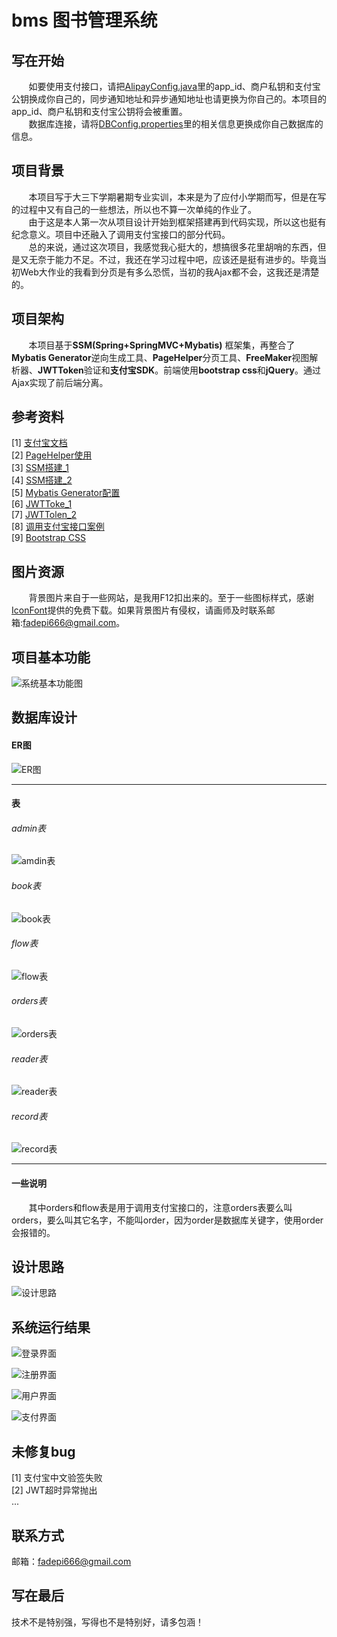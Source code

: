 # bms 图书管理系统

## 写在开始
&nbsp;&nbsp;&nbsp;&nbsp;&nbsp;&nbsp;&nbsp;如要使用支付接口，请把[AlipayConfig.java](src/main/java/com/ncu/bms/util/AlipayConfig.java)里的app_id、商户私钥和支付宝公钥换成你自己的，同步通知地址和异步通知地址也请更换为你自己的。本项目的app_id、商户私钥和支付宝公钥将会被重置。  
&nbsp;&nbsp;&nbsp;&nbsp;&nbsp;&nbsp;&nbsp;数据库连接，请将[DBConfig.properties](src/main/resources/DBConfig.properties)里的相关信息更换成你自己数据库的信息。

## 项目背景
&nbsp;&nbsp;&nbsp;&nbsp;&nbsp;&nbsp;&nbsp;本项目写于大三下学期暑期专业实训，本来是为了应付小学期而写，但是在写的过程中又有自己的一些想法，所以也不算一次单纯的作业了。  
&nbsp;&nbsp;&nbsp;&nbsp;&nbsp;&nbsp;&nbsp;由于这是本人第一次从项目设计开始到框架搭建再到代码实现，所以这也挺有纪念意义。项目中还融入了调用支付宝接口的部分代码。  
&nbsp;&nbsp;&nbsp;&nbsp;&nbsp;&nbsp;&nbsp;总的来说，通过这次项目，我感觉我心挺大的，想搞很多花里胡哨的东西，但是又无奈于能力不足。不过，我还在学习过程中吧，应该还是挺有进步的。毕竟当初Web大作业的我看到分页是有多么恐慌，当初的我Ajax都不会，这我还是清楚的。

## 项目架构
&nbsp;&nbsp;&nbsp;&nbsp;&nbsp;&nbsp;&nbsp;本项目基于**SSM(Spring+SpringMVC+Mybatis)** 框架集，再整合了**Mybatis Generator**逆向生成工具、**PageHelper**分页工具、**FreeMaker**视图解析器、**JWTToken**验证和**支付宝SDK**。前端使用**bootstrap css**和**jQuery**。通过Ajax实现了前后端分离。

## 参考资料
[1] [支付宝文档](https://opendocs.alipay.com/open/203/105285/)  
[2] [PageHelper使用](https://github.com/pagehelper/Mybatis-PageHelper/blob/master/wikis/zh/HowToUse.md)  
[3] [SSM搭建_1](https://my.oschina.net/u/3085190/blog/1584788)  
[4] [SSM搭建_2](https://www.cnblogs.com/xiaoxiaoyu0707/p/9897481.html)  
[5] [Mybatis Generator配置](https://blog.csdn.net/realxuxin/article/details/103950610/)  
[6] [JWTToke_1](https://www.cnblogs.com/dzcici/p/11670952.html)  
[7] [JWTTolen_2](https://juejin.im/entry/593522150ce463005728585a)  
[8] [调用支付宝接口案例](https://github.com/OUYANGSIHAI/sihai-maven-ssm-alipay)  
[9] [Bootstrap CSS](https://v3.bootcss.com/css/)  

## 图片资源
&nbsp;&nbsp;&nbsp;&nbsp;&nbsp;&nbsp;&nbsp;背景图片来自于一些网站，是我用F12扣出来的。至于一些图标样式，感谢[IconFont](https://www.iconfont.cn/)提供的免费下载。如果背景图片有侵权，请画师及时联系邮箱:fadepi666@gmail.com。

## 项目基本功能
![系统基本功能图](document/系统功能图.png)

## 数据库设计

#### ER图
![ER图](document/ER.png)

***

#### 表

###### admin表
![amdin表](document/admin.png)

###### book表
![book表](document/book.png)

###### flow表
![flow表](document/flow.png)

###### orders表
![orders表](document/orders.png)

###### reader表
![reader表](document/reader.png)

###### record表
![record表](document/record.png)

***

#### 一些说明
&nbsp;&nbsp;&nbsp;&nbsp;&nbsp;&nbsp;&nbsp;其中orders和flow表是用于调用支付宝接口的，注意orders表要么叫orders，要么叫其它名字，不能叫order，因为order是数据库关键字，使用order会报错的。

## 设计思路
![设计思路](document/设计思路.png)

## 系统运行结果
![登录界面](document/login.png)

![注册界面](document/register.png)

![用户界面](document/interface.png)

![支付界面](document/pay.png)

## 未修复bug
[1] 支付宝中文验签失败  
[2] JWT超时异常抛出  
...

## 联系方式
邮箱：fadepi666@gmail.com

## 写在最后
技术不是特别强，写得也不是特别好，请多包涵！
